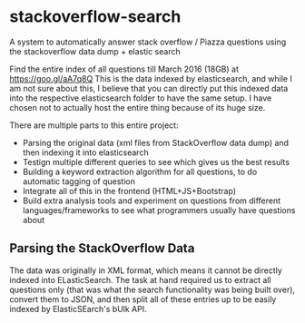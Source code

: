 # stackoverflow-search
A system to automatically answer stack overflow / Piazza questions using the stackoverflow data dump + elastic search

Find the entire index of all questions till March 2016 (18GB) at https://goo.gl/aA7q8Q
This is the data indexed by elasticsearch, and while I am not sure about this, I believe that you can directly put this indexed data into the respective elasticsearch folder to have the same setup. I have chosen not to actually host the entire thing because of its huge size.

There are multiple parts to this entire project:
- Parsing the original data (xml files from StackOverflow data dump) and then indexing it into elasticsearch
- Testign multiple different queries to see which gives us the best results
- Building a keyword extraction algorithm for all questions, to do automatic tagging of question
- Integrate all of this in the frontend (HTML+JS+Bootstrap)
- Build extra analysis tools and experiment on questions from different languages/frameworks to see what programmers usually have questions about


## Parsing the StackOverflow Data
The data was originally in XML format, which means it cannot be directly indexed into ELasticSearch. The task at hand required us to extract all questions only (that was what the search functionality was being built over), convert them to JSON, and then split all of these entries up to be easily indexed by ElasticSEarch's bUlk API.
